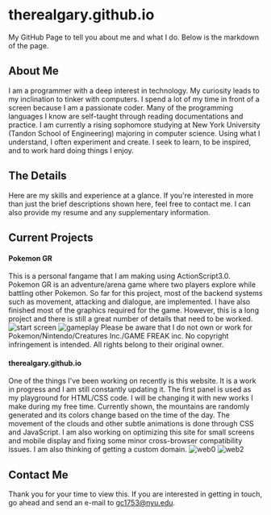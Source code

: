 therealgary.github.io
===
My GitHub Page to tell you about me and what I do.
Below is the markdown of the page.

## About Me
I am a programmer with a deep interest in technology. My curiosity leads to my inclination to tinker with computers. I spend a lot of my time in front of a screen because I am a passionate coder. Many of the programming languages I know are self-taught through reading documentations and practice. I am currently a rising sophomore studying at New York University (Tandon School of Engineering) majoring in computer science. Using what I understand, I often experiment and create. I seek to learn, to be inspired, and to work hard doing things I enjoy.

## The Details
Here are my skills and experience at a glance. If you're interested in more than just the brief descriptions shown here, feel free to contact me. I can also provide my resume and any supplementary information.

## Current Projects
#### Pokemon GR
This is a personal fangame that I am making using ActionScript3.0. Pokemon GR is an adventure/arena game where two players explore while battling other Pokemon. So far for this project, most of the backend systems such as movement, attacking and dialogue, are implemented. I have also finished most of the graphics required for the game. However, this is a long project and there is still a great number of details that need to be worked.
![start screen](https://therealgary.github.io/img/pgr0.png)
![gameplay](https://therealgary.github.io/img/pgr3.png)
Please be aware that I do not own or work for Pokemon/Nintendo/Creatures Inc./GAME FREAK inc. No copyright infringement is intended. All rights belong to their original owner.
#### therealgary.github.io
One of the things I've been working on recently is this website. It is a work in progress and I am still constantly updating it. The first panel is used as my playground for HTML/CSS code. I will be changing it with new works I make during my free time. Currently shown, the mountains are randomly generated and its colors change based on the time of the day. The movement of the clouds and other subtle animations is done through CSS and JavaScript. I am also working on optimizing this site for small screens and mobile display and fixing some minor cross-browser compatibility issues. I am also thinking of getting a custom domain.
![web0](https://therealgary.github.io/img/web0.png)
![web2](https://therealgary.github.io/img/web2.png)

## Contact Me
Thank you for your time to view this. If you are interested in getting in touch, go ahead and send an e-mail to gc1753@nyu.edu. 